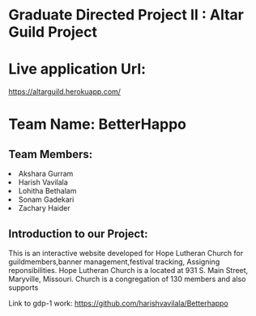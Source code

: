 # Graduate Directed Project II : Altar Guild Project

# Live application Url:

https://altarguild.herokuapp.com/

<h1>Team Name: BetterHappo</h1>
 
<h2>Team Members:</h2>
 <li> Akshara Gurram</li>
 <li> Harish Vavilala</li>
 <li> Lohitha Bethalam</li>
 <li> Sonam Gadekari</li>
 <li> Zachary Haider</li>

<h2> Introduction to our Project:</h2>
<p>This is an interactive website developed for Hope Lutheran Church for guildmembers,banner management,festival tracking, Assigning reponsibilities. Hope Lutheran Church is a located at 931 S. Main Street, Maryville, Missouri. Church is a congregation of 130 members and also supports 

Link to gdp-1 work: https://github.com/harishvavilala/Betterhappo
